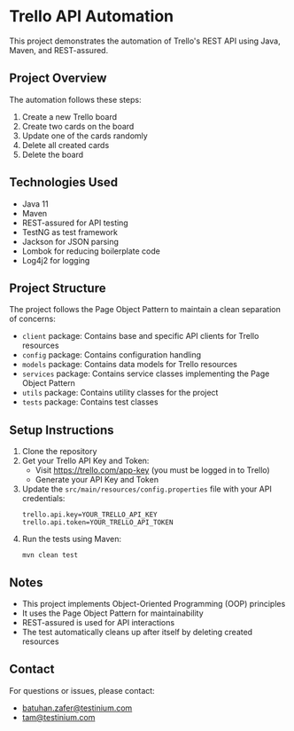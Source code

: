# Trello API Automation

This project demonstrates the automation of Trello's REST API using Java, Maven, and REST-assured.

## Project Overview

The automation follows these steps:
1. Create a new Trello board
2. Create two cards on the board
3. Update one of the cards randomly
4. Delete all created cards
5. Delete the board

## Technologies Used

- Java 11
- Maven
- REST-assured for API testing
- TestNG as test framework
- Jackson for JSON parsing
- Lombok for reducing boilerplate code
- Log4j2 for logging

## Project Structure

The project follows the Page Object Pattern to maintain a clean separation of concerns:

- `client` package: Contains base and specific API clients for Trello resources
- `config` package: Contains configuration handling
- `models` package: Contains data models for Trello resources
- `services` package: Contains service classes implementing the Page Object Pattern
- `utils` package: Contains utility classes for the project
- `tests` package: Contains test classes

## Setup Instructions

1. Clone the repository
2. Get your Trello API Key and Token:
   - Visit https://trello.com/app-key (you must be logged in to Trello)
   - Generate your API Key and Token
3. Update the `src/main/resources/config.properties` file with your API credentials:
   ```
   trello.api.key=YOUR_TRELLO_API_KEY
   trello.api.token=YOUR_TRELLO_API_TOKEN
   ```
4. Run the tests using Maven:
   ```
   mvn clean test
   ```

## Notes

- This project implements Object-Oriented Programming (OOP) principles
- It uses the Page Object Pattern for maintainability
- REST-assured is used for API interactions
- The test automatically cleans up after itself by deleting created resources

## Contact

For questions or issues, please contact:
- batuhan.zafer@testinium.com
- tam@testinium.com 
